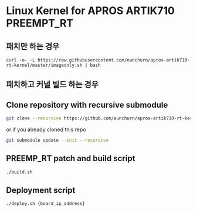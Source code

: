 # Linux Kernel for APROS ARTIK710 PREEMPT_RT

## 패치만 하는 경우

```
curl -o- -L https://raw.githubusercontent.com/eunchurn/apros-artik710-rt-kernel/master/imageonly.sh | bash
```

## 패치하고 커널 빌드 하는 경우

## Clone repository with recursive submodule

```bash
git clone --recursive https://github.com/eunchurn/apros-artik710-rt-kernel
```

or if you already cloned this repo

```bash
git submodule update --init --recursive
```

## PREEMP_RT patch and build script

```bash
./build.sh
```

## Deployment script

```bash
./deploy.sh {board_ip_address}
```
